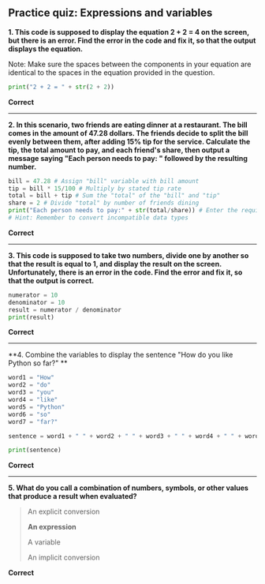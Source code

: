 ## Practice quiz: Expressions and variables


**1. This code is supposed to display the equation 2 + 2 = 4 on the screen, but there is an error. Find the error in the code and fix it, so that the output displays the equation.**

Note: Make sure the spaces between the components in your equation are identical to the spaces in the equation provided in the question. 


```python
print("2 + 2 = " + str(2 + 2))
```


**Correct**


---


**2. In this scenario, two friends are eating dinner at a restaurant. The bill comes in the amount of 47.28 dollars. The friends decide to split the bill evenly between them, after adding 15% tip for the service. Calculate the tip, the total amount to pay, and each friend's share, then output a message saying "Each person needs to pay: " followed by the resulting number.**


```python
bill = 47.28 # Assign "bill" variable with bill amount
tip = bill * 15/100 # Multiply by stated tip rate 
total = bill + tip # Sum the "total" of the "bill" and "tip"
share = 2 # Divide "total" by number of friends dining
print("Each person needs to pay:" + str(total/share)) # Enter the required string and "share" 
# Hint: Remember to convert incompatible data types
```


**Correct**


---


**3. This code is supposed to take two numbers, divide one by another so that the result is equal to 1, and display the result on the screen. Unfortunately, there is an error in the code. Find the error and fix it, so that the output is correct.**


```python
numerator = 10
denominator = 10
result = numerator / denominator
print(result)
```


**Correct** 


---


**4. Combine the variables to display the sentence "How do you like Python so far?" **


```python
word1 = "How"
word2 = "do"
word3 = "you"
word4 = "like"
word5 = "Python"
word6 = "so"
word7 = "far?"

sentence = word1 + " " + word2 + " " + word3 + " " + word4 + " " + word5 + " " + word6 + " " + word7

print(sentence)
```


**Correct** 


---

**5. What do you call a combination of numbers, symbols, or other values that produce a result when evaluated?**

> An explicit conversion
> 
> **An expression**
> 
> A variable
> 
> An implicit conversion


**Correct**
